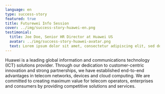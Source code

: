 ```yaml
---
language: en
type: success-story
featured: true
title: Futurewei Info Session
cover: ../img/success-story-huawei-en.png
testimonial:
  title: Joe Doe, Senior HR Director at Huawei US
  avatar: ../img/success-story-huawei-avatar.png
  text: Lorem ipsum dolor sit amet, consectetur adipiscing elit, sed do eiusmod tempor incididunt ut labore et dolore magna aliqua. Ut enim ad minim veniam, quis nostrud exercitation ullamco laboris nisi ut aliquip ex ea commodo consequat. Duis aute irure dolor in reprehenderit in voluptate velit esse cillum dolore eu fugiat nulla pariatur. Excepteur sint occaecat cupidatat non proident, sunt in culpa qui officia deserunt mollit anim id est laborum.
---
```


Huawei is a leading global information and communications technology (ICT) solutions provider. Through our dedication to customer-centric innovation and strong partnerships, we have established end-to-end advantages in telecom networks, devices and cloud computing. We are committed to creating maximum value for telecom operators, enterprises and consumers by providing competitive solutions and services.
